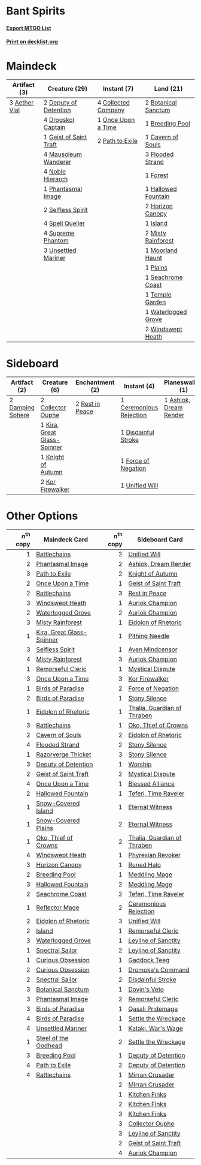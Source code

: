 # Bant Spirits

#### [Export MTGO List](../collection/Bant%20Spirits/Bant%20Spirits.txt)
#### [Print on decklist.org](http://decklist.org/?deckmain=3%09Aether%20Vial%0A2%09Botanical%20Sanctum%0A1%09Breeding%20Pool%0A1%09Cavern%20of%20Souls%0A4%09Collected%20Company%0A2%09Deputy%20of%20Detention%0A4%09Drogskol%20Captain%0A3%09Flooded%20Strand%0A1%09Forest%0A1%09Geist%20of%20Saint%20Traft%0A1%09Hallowed%20Fountain%0A2%09Horizon%20Canopy%0A1%09Island%0A4%09Mausoleum%20Wanderer%0A2%09Misty%20Rainforest%0A1%09Moorland%20Haunt%0A4%09Noble%20Hierarch%0A1%09Once%20Upon%20a%20Time%0A2%09Path%20to%20Exile%0A1%09Phantasmal%20Image%0A1%09Plains%0A1%09Seachrome%20Coast%0A2%09Selfless%20Spirit%0A4%09Spell%20Queller%0A4%09Supreme%20Phantom%0A1%09Temple%20Garden%0A3%09Unsettled%20Mariner%0A1%09Waterlogged%20Grove%0A2%09Windswept%20Heath&deckside=1%09Ashiok,%20Dream%20Render%0A1%09Ceremonious%20Rejection%0A2%09Collector%20Ouphe%0A2%09Damping%20Sphere%0A1%09Disdainful%20Stroke%0A1%09Force%20of%20Negation%0A1%09Kira,%20Great%20Glass-Spinner%0A1%09Knight%20of%20Autumn%0A2%09Kor%20Firewalker%0A2%09Rest%20in%20Peace%0A1%09Unified%20Will)
# Maindeck

|                                     Artifact (3)                                      |                                          Creature (29)                                          |                                         Instant (7)                                          |                                          Land (21)                                           |
|---------------------------------------------------------------------------------------|-------------------------------------------------------------------------------------------------|----------------------------------------------------------------------------------------------|----------------------------------------------------------------------------------------------|
|3 [Aether Vial](http://gatherer.wizards.com/Pages/Card/Details.aspx?multiverseid=48146)|2 [Deputy of Detention](http://gatherer.wizards.com/Pages/Card/Details.aspx?multiverseid=457309) |4 [Collected Company](http://gatherer.wizards.com/Pages/Card/Details.aspx?multiverseid=394519)|2 [Botanical Sanctum](http://gatherer.wizards.com/Pages/Card/Details.aspx?multiverseid=417817)|
|                                                                                       |4 [Drogskol Captain](http://gatherer.wizards.com/Pages/Card/Details.aspx?multiverseid=244773)    |1 [Once Upon a Time](http://gatherer.wizards.com/Pages/Card/Details.aspx?multiverseid=473131) |1 [Breeding Pool](http://gatherer.wizards.com/Pages/Card/Details.aspx?multiverseid=97088)     |
|                                                                                       |1 [Geist of Saint Traft](http://gatherer.wizards.com/Pages/Card/Details.aspx?multiverseid=409577)|2 [Path to Exile](http://gatherer.wizards.com/Pages/Card/Details.aspx?multiverseid=220511)    |1 [Cavern of Souls](http://gatherer.wizards.com/Pages/Card/Details.aspx?multiverseid=278058)  |
|                                                                                       |4 [Mausoleum Wanderer](http://gatherer.wizards.com/Pages/Card/Details.aspx?multiverseid=414364)  |                                                                                              |3 [Flooded Strand](http://gatherer.wizards.com/Pages/Card/Details.aspx?multiverseid=405098)   |
|                                                                                       |4 [Noble Hierarch](http://gatherer.wizards.com/Pages/Card/Details.aspx?multiverseid=179434)      |                                                                                              |1 [Forest](http://gatherer.wizards.com/Pages/Card/Details.aspx?multiverseid=439860)           |
|                                                                                       |1 [Phantasmal Image](http://gatherer.wizards.com/Pages/Card/Details.aspx?multiverseid=220099)    |                                                                                              |1 [Hallowed Fountain](http://gatherer.wizards.com/Pages/Card/Details.aspx?multiverseid=97071) |
|                                                                                       |2 [Selfless Spirit](http://gatherer.wizards.com/Pages/Card/Details.aspx?multiverseid=414332)     |                                                                                              |2 [Horizon Canopy](http://gatherer.wizards.com/Pages/Card/Details.aspx?multiverseid=409571)   |
|                                                                                       |4 [Spell Queller](http://gatherer.wizards.com/Pages/Card/Details.aspx?multiverseid=414494)       |                                                                                              |1 [Island](http://gatherer.wizards.com/Pages/Card/Details.aspx?multiverseid=439857)           |
|                                                                                       |4 [Supreme Phantom](http://gatherer.wizards.com/Pages/Card/Details.aspx?multiverseid=447212)     |                                                                                              |2 [Misty Rainforest](http://gatherer.wizards.com/Pages/Card/Details.aspx?multiverseid=405102) |
|                                                                                       |3 [Unsettled Mariner](http://gatherer.wizards.com/Pages/Card/Details.aspx?multiverseid=464165)   |                                                                                              |1 [Moorland Haunt](http://gatherer.wizards.com/Pages/Card/Details.aspx?multiverseid=233239)   |
|                                                                                       |                                                                                                 |                                                                                              |1 [Plains](http://gatherer.wizards.com/Pages/Card/Details.aspx?multiverseid=439856)           |
|                                                                                       |                                                                                                 |                                                                                              |1 [Seachrome Coast](http://gatherer.wizards.com/Pages/Card/Details.aspx?multiverseid=209399)  |
|                                                                                       |                                                                                                 |                                                                                              |1 [Temple Garden](http://gatherer.wizards.com/Pages/Card/Details.aspx?multiverseid=405112)    |
|                                                                                       |                                                                                                 |                                                                                              |1 [Waterlogged Grove](http://gatherer.wizards.com/Pages/Card/Details.aspx?multiverseid=464198)|
|                                                                                       |                                                                                                 |                                                                                              |2 [Windswept Heath](http://gatherer.wizards.com/Pages/Card/Details.aspx?multiverseid=405115)  |


# Sideboard

|                                       Artifact (2)                                        |                                            Creature (6)                                             |                                     Enchantment (2)                                      |                                           Instant (4)                                            |                                        Planeswalker (1)                                         |
|-------------------------------------------------------------------------------------------|-----------------------------------------------------------------------------------------------------|------------------------------------------------------------------------------------------|--------------------------------------------------------------------------------------------------|-------------------------------------------------------------------------------------------------|
|2 [Damping Sphere](http://gatherer.wizards.com/Pages/Card/Details.aspx?multiverseid=443101)|2 [Collector Ouphe](http://gatherer.wizards.com/Pages/Card/Details.aspx?multiverseid=464107)         |2 [Rest in Peace](http://gatherer.wizards.com/Pages/Card/Details.aspx?multiverseid=442021)|1 [Ceremonious Rejection](http://gatherer.wizards.com/Pages/Card/Details.aspx?multiverseid=417613)|1 [Ashiok, Dream Render](http://gatherer.wizards.com/Pages/Card/Details.aspx?multiverseid=461155)|
|                                                                                           |1 [Kira, Great Glass-Spinner](http://gatherer.wizards.com/Pages/Card/Details.aspx?multiverseid=74445)|                                                                                          |1 [Disdainful Stroke](http://gatherer.wizards.com/Pages/Card/Details.aspx?multiverseid=420705)    |                                                                                                 |
|                                                                                           |1 [Knight of Autumn](http://gatherer.wizards.com/Pages/Card/Details.aspx?multiverseid=452933)        |                                                                                          |1 [Force of Negation](http://gatherer.wizards.com/Pages/Card/Details.aspx?multiverseid=464001)    |                                                                                                 |
|                                                                                           |2 [Kor Firewalker](http://gatherer.wizards.com/Pages/Card/Details.aspx?multiverseid=442010)          |                                                                                          |1 [Unified Will](http://gatherer.wizards.com/Pages/Card/Details.aspx?multiverseid=193456)         |                                                                                                 |


# Other Options

|*n*<sup>th</sup> copy|                                           Maindeck Card                                           |*n*<sup>th</sup> copy|                                            Sideboard Card                                            |
|--------------------:|---------------------------------------------------------------------------------------------------|--------------------:|------------------------------------------------------------------------------------------------------|
|                    1|[Rattlechains](http://gatherer.wizards.com/Pages/Card/Details.aspx?multiverseid=409824)            |                    2|[Unified Will](http://gatherer.wizards.com/Pages/Card/Details.aspx?multiverseid=193456)               |
|                    2|[Phantasmal Image](http://gatherer.wizards.com/Pages/Card/Details.aspx?multiverseid=220099)        |                    2|[Ashiok, Dream Render](http://gatherer.wizards.com/Pages/Card/Details.aspx?multiverseid=461155)       |
|                    3|[Path to Exile](http://gatherer.wizards.com/Pages/Card/Details.aspx?multiverseid=220511)           |                    2|[Knight of Autumn](http://gatherer.wizards.com/Pages/Card/Details.aspx?multiverseid=452933)           |
|                    2|[Once Upon a Time](http://gatherer.wizards.com/Pages/Card/Details.aspx?multiverseid=473131)        |                    1|[Geist of Saint Traft](http://gatherer.wizards.com/Pages/Card/Details.aspx?multiverseid=409577)       |
|                    2|[Rattlechains](http://gatherer.wizards.com/Pages/Card/Details.aspx?multiverseid=409824)            |                    3|[Rest in Peace](http://gatherer.wizards.com/Pages/Card/Details.aspx?multiverseid=442021)              |
|                    3|[Windswept Heath](http://gatherer.wizards.com/Pages/Card/Details.aspx?multiverseid=405115)         |                    1|[Auriok Champion](http://gatherer.wizards.com/Pages/Card/Details.aspx?multiverseid=72921)             |
|                    2|[Waterlogged Grove](http://gatherer.wizards.com/Pages/Card/Details.aspx?multiverseid=464198)       |                    2|[Auriok Champion](http://gatherer.wizards.com/Pages/Card/Details.aspx?multiverseid=72921)             |
|                    3|[Misty Rainforest](http://gatherer.wizards.com/Pages/Card/Details.aspx?multiverseid=405102)        |                    1|[Eidolon of Rhetoric](http://gatherer.wizards.com/Pages/Card/Details.aspx?multiverseid=380409)        |
|                    1|[Kira, Great Glass-Spinner](http://gatherer.wizards.com/Pages/Card/Details.aspx?multiverseid=74445)|                    1|[Pithing Needle](http://gatherer.wizards.com/Pages/Card/Details.aspx?multiverseid=129526)             |
|                    3|[Selfless Spirit](http://gatherer.wizards.com/Pages/Card/Details.aspx?multiverseid=414332)         |                    1|[Aven Mindcensor](http://gatherer.wizards.com/Pages/Card/Details.aspx?multiverseid=426707)            |
|                    4|[Misty Rainforest](http://gatherer.wizards.com/Pages/Card/Details.aspx?multiverseid=405102)        |                    3|[Auriok Champion](http://gatherer.wizards.com/Pages/Card/Details.aspx?multiverseid=72921)             |
|                    1|[Remorseful Cleric](http://gatherer.wizards.com/Pages/Card/Details.aspx?multiverseid=447169)       |                    1|[Mystical Dispute](http://gatherer.wizards.com/Pages/Card/Details.aspx?multiverseid=473020)           |
|                    3|[Once Upon a Time](http://gatherer.wizards.com/Pages/Card/Details.aspx?multiverseid=473131)        |                    3|[Kor Firewalker](http://gatherer.wizards.com/Pages/Card/Details.aspx?multiverseid=442010)             |
|                    1|[Birds of Paradise](http://gatherer.wizards.com/Pages/Card/Details.aspx?multiverseid=129906)       |                    2|[Force of Negation](http://gatherer.wizards.com/Pages/Card/Details.aspx?multiverseid=464001)          |
|                    2|[Birds of Paradise](http://gatherer.wizards.com/Pages/Card/Details.aspx?multiverseid=129906)       |                    1|[Stony Silence](http://gatherer.wizards.com/Pages/Card/Details.aspx?multiverseid=247425)              |
|                    1|[Eidolon of Rhetoric](http://gatherer.wizards.com/Pages/Card/Details.aspx?multiverseid=380409)     |                    1|[Thalia, Guardian of Thraben](http://gatherer.wizards.com/Pages/Card/Details.aspx?multiverseid=442025)|
|                    3|[Rattlechains](http://gatherer.wizards.com/Pages/Card/Details.aspx?multiverseid=409824)            |                    1|[Oko, Thief of Crowns](http://gatherer.wizards.com/Pages/Card/Details.aspx?multiverseid=473159)       |
|                    2|[Cavern of Souls](http://gatherer.wizards.com/Pages/Card/Details.aspx?multiverseid=278058)         |                    2|[Eidolon of Rhetoric](http://gatherer.wizards.com/Pages/Card/Details.aspx?multiverseid=380409)        |
|                    4|[Flooded Strand](http://gatherer.wizards.com/Pages/Card/Details.aspx?multiverseid=405098)          |                    2|[Stony Silence](http://gatherer.wizards.com/Pages/Card/Details.aspx?multiverseid=247425)              |
|                    1|[Razorverge Thicket](http://gatherer.wizards.com/Pages/Card/Details.aspx?multiverseid=209407)      |                    3|[Stony Silence](http://gatherer.wizards.com/Pages/Card/Details.aspx?multiverseid=247425)              |
|                    3|[Deputy of Detention](http://gatherer.wizards.com/Pages/Card/Details.aspx?multiverseid=457309)     |                    1|[Worship](http://gatherer.wizards.com/Pages/Card/Details.aspx?multiverseid=25553)                     |
|                    2|[Geist of Saint Traft](http://gatherer.wizards.com/Pages/Card/Details.aspx?multiverseid=409577)    |                    2|[Mystical Dispute](http://gatherer.wizards.com/Pages/Card/Details.aspx?multiverseid=473020)           |
|                    4|[Once Upon a Time](http://gatherer.wizards.com/Pages/Card/Details.aspx?multiverseid=473131)        |                    1|[Blessed Alliance](http://gatherer.wizards.com/Pages/Card/Details.aspx?multiverseid=414302)           |
|                    2|[Hallowed Fountain](http://gatherer.wizards.com/Pages/Card/Details.aspx?multiverseid=97071)        |                    1|[Teferi, Time Raveler](http://gatherer.wizards.com/Pages/Card/Details.aspx?multiverseid=461148)       |
|                    1|[Snow-Covered Island](http://gatherer.wizards.com/Pages/Card/Details.aspx?multiverseid=121130)     |                    1|[Eternal Witness](http://gatherer.wizards.com/Pages/Card/Details.aspx?multiverseid=51628)             |
|                    1|[Snow-Covered Plains](http://gatherer.wizards.com/Pages/Card/Details.aspx?multiverseid=121267)     |                    2|[Eternal Witness](http://gatherer.wizards.com/Pages/Card/Details.aspx?multiverseid=51628)             |
|                    1|[Oko, Thief of Crowns](http://gatherer.wizards.com/Pages/Card/Details.aspx?multiverseid=473159)    |                    2|[Thalia, Guardian of Thraben](http://gatherer.wizards.com/Pages/Card/Details.aspx?multiverseid=442025)|
|                    4|[Windswept Heath](http://gatherer.wizards.com/Pages/Card/Details.aspx?multiverseid=405115)         |                    1|[Phyrexian Revoker](http://gatherer.wizards.com/Pages/Card/Details.aspx?multiverseid=383343)          |
|                    3|[Horizon Canopy](http://gatherer.wizards.com/Pages/Card/Details.aspx?multiverseid=409571)          |                    1|[Runed Halo](http://gatherer.wizards.com/Pages/Card/Details.aspx?multiverseid=154005)                 |
|                    2|[Breeding Pool](http://gatherer.wizards.com/Pages/Card/Details.aspx?multiverseid=97088)            |                    1|[Meddling Mage](http://gatherer.wizards.com/Pages/Card/Details.aspx?multiverseid=179547)              |
|                    3|[Hallowed Fountain](http://gatherer.wizards.com/Pages/Card/Details.aspx?multiverseid=97071)        |                    2|[Meddling Mage](http://gatherer.wizards.com/Pages/Card/Details.aspx?multiverseid=179547)              |
|                    2|[Seachrome Coast](http://gatherer.wizards.com/Pages/Card/Details.aspx?multiverseid=209399)         |                    2|[Teferi, Time Raveler](http://gatherer.wizards.com/Pages/Card/Details.aspx?multiverseid=461148)       |
|                    1|[Reflector Mage](http://gatherer.wizards.com/Pages/Card/Details.aspx?multiverseid=407667)          |                    2|[Ceremonious Rejection](http://gatherer.wizards.com/Pages/Card/Details.aspx?multiverseid=417613)      |
|                    2|[Eidolon of Rhetoric](http://gatherer.wizards.com/Pages/Card/Details.aspx?multiverseid=380409)     |                    3|[Unified Will](http://gatherer.wizards.com/Pages/Card/Details.aspx?multiverseid=193456)               |
|                    2|[Island](http://gatherer.wizards.com/Pages/Card/Details.aspx?multiverseid=439857)                  |                    1|[Remorseful Cleric](http://gatherer.wizards.com/Pages/Card/Details.aspx?multiverseid=447169)          |
|                    3|[Waterlogged Grove](http://gatherer.wizards.com/Pages/Card/Details.aspx?multiverseid=464198)       |                    1|[Leyline of Sanctity](http://gatherer.wizards.com/Pages/Card/Details.aspx?multiverseid=204993)        |
|                    1|[Spectral Sailor](http://gatherer.wizards.com/Pages/Card/Details.aspx?multiverseid=466830)         |                    2|[Leyline of Sanctity](http://gatherer.wizards.com/Pages/Card/Details.aspx?multiverseid=204993)        |
|                    1|[Curious Obsession](http://gatherer.wizards.com/Pages/Card/Details.aspx?multiverseid=439692)       |                    1|[Gaddock Teeg](http://gatherer.wizards.com/Pages/Card/Details.aspx?multiverseid=140188)               |
|                    2|[Curious Obsession](http://gatherer.wizards.com/Pages/Card/Details.aspx?multiverseid=439692)       |                    1|[Dromoka's Command](http://gatherer.wizards.com/Pages/Card/Details.aspx?multiverseid=394558)          |
|                    2|[Spectral Sailor](http://gatherer.wizards.com/Pages/Card/Details.aspx?multiverseid=466830)         |                    2|[Disdainful Stroke](http://gatherer.wizards.com/Pages/Card/Details.aspx?multiverseid=420705)          |
|                    3|[Botanical Sanctum](http://gatherer.wizards.com/Pages/Card/Details.aspx?multiverseid=417817)       |                    1|[Dovin's Veto](http://gatherer.wizards.com/Pages/Card/Details.aspx?multiverseid=461120)               |
|                    3|[Phantasmal Image](http://gatherer.wizards.com/Pages/Card/Details.aspx?multiverseid=220099)        |                    2|[Remorseful Cleric](http://gatherer.wizards.com/Pages/Card/Details.aspx?multiverseid=447169)          |
|                    3|[Birds of Paradise](http://gatherer.wizards.com/Pages/Card/Details.aspx?multiverseid=129906)       |                    1|[Qasali Pridemage](http://gatherer.wizards.com/Pages/Card/Details.aspx?multiverseid=179556)           |
|                    4|[Birds of Paradise](http://gatherer.wizards.com/Pages/Card/Details.aspx?multiverseid=129906)       |                    1|[Settle the Wreckage](http://gatherer.wizards.com/Pages/Card/Details.aspx?multiverseid=435186)        |
|                    4|[Unsettled Mariner](http://gatherer.wizards.com/Pages/Card/Details.aspx?multiverseid=464165)       |                    1|[Kataki, War's Wage](http://gatherer.wizards.com/Pages/Card/Details.aspx?multiverseid=382190)         |
|                    1|[Steel of the Godhead](http://gatherer.wizards.com/Pages/Card/Details.aspx?multiverseid=270866)    |                    2|[Settle the Wreckage](http://gatherer.wizards.com/Pages/Card/Details.aspx?multiverseid=435186)        |
|                    3|[Breeding Pool](http://gatherer.wizards.com/Pages/Card/Details.aspx?multiverseid=97088)            |                    1|[Deputy of Detention](http://gatherer.wizards.com/Pages/Card/Details.aspx?multiverseid=457309)        |
|                    4|[Path to Exile](http://gatherer.wizards.com/Pages/Card/Details.aspx?multiverseid=220511)           |                    2|[Deputy of Detention](http://gatherer.wizards.com/Pages/Card/Details.aspx?multiverseid=457309)        |
|                    4|[Rattlechains](http://gatherer.wizards.com/Pages/Card/Details.aspx?multiverseid=409824)            |                    1|[Mirran Crusader](http://gatherer.wizards.com/Pages/Card/Details.aspx?multiverseid=213802)            |
|                     |                                                                                                   |                    2|[Mirran Crusader](http://gatherer.wizards.com/Pages/Card/Details.aspx?multiverseid=213802)            |
|                     |                                                                                                   |                    1|[Kitchen Finks](http://gatherer.wizards.com/Pages/Card/Details.aspx?multiverseid=370458)              |
|                     |                                                                                                   |                    2|[Kitchen Finks](http://gatherer.wizards.com/Pages/Card/Details.aspx?multiverseid=370458)              |
|                     |                                                                                                   |                    3|[Kitchen Finks](http://gatherer.wizards.com/Pages/Card/Details.aspx?multiverseid=370458)              |
|                     |                                                                                                   |                    3|[Collector Ouphe](http://gatherer.wizards.com/Pages/Card/Details.aspx?multiverseid=464107)            |
|                     |                                                                                                   |                    3|[Leyline of Sanctity](http://gatherer.wizards.com/Pages/Card/Details.aspx?multiverseid=204993)        |
|                     |                                                                                                   |                    2|[Geist of Saint Traft](http://gatherer.wizards.com/Pages/Card/Details.aspx?multiverseid=409577)       |
|                     |                                                                                                   |                    4|[Auriok Champion](http://gatherer.wizards.com/Pages/Card/Details.aspx?multiverseid=72921)             |

